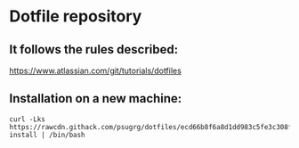 # Dotfile repository

## It follows the rules described:
https://www.atlassian.com/git/tutorials/dotfiles
	
## Installation on a new machine: 
```
curl -Lks https://rawcdn.githack.com/psugrg/dotfiles/ecd66b8f6a8d1dd983c5fe3c308f50d0e30c98d7/.cfg/bin/cfg-install | /bin/bash
```

